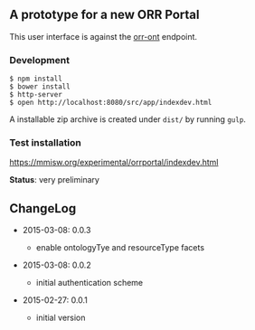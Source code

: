 ## A prototype for a new ORR Portal

This user interface is against the [orr-ont](https://github.com/mmisw/orr-ont) endpoint.

### Development

```
$ npm install
$ bower install
$ http-server
$ open http://localhost:8080/src/app/indexdev.html
```

A installable zip archive is created under `dist/` by running `gulp`.

### Test installation

https://mmisw.org/experimental/orrportal/indexdev.html

**Status**: very preliminary


## ChangeLog ##

* 2015-03-08: 0.0.3
    * enable ontologyTye and resourceType facets

* 2015-03-08: 0.0.2
    * initial authentication scheme

* 2015-02-27: 0.0.1
    * initial version

